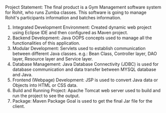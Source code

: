 Project Statement:
	  The final product is a Gym Management software system for Rohit, who runs Zumba classes.
  	This software is going to manage Rohit's participants information and batches information.
1.	Integrated Development Environment:
	    Created dynamic web project using Eclipse IDE and then configured as Maven project.
2.	Backend Development:
	    Java OOPS concepts used to manage all the functionalities of this application.
3.	Modular Development:
      Servlets used to establish communication between different Java classes.
      e.g.: Bean Class, Controller layer, DAO layer, Resource layer and Service layer.
  4. Database Management:
      Java Database Connectivity (JDBC) is used for database communication and data transfer between MYSQL database and Java.
5.	Frontend (Webpage) Development:
	    JSP is used to convert Java data or Objects into HTML or CSS data.
6.	Build and Running Project:
	    Apache Tomcat web server used to build and run the project to see the output.
7.	Package:
	    Maven Package Goal is used to get the final Jar file for the client.

